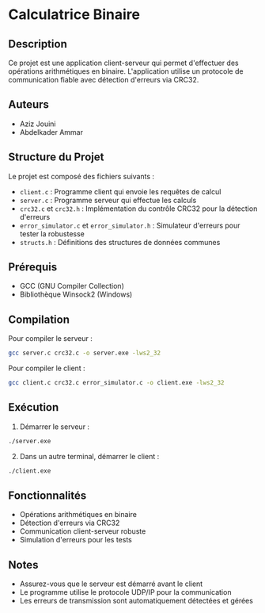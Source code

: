 # Calculatrice Binaire

## Description
Ce projet est une application client-serveur qui permet d'effectuer des opérations arithmétiques en binaire. L'application utilise un protocole de communication fiable avec détection d'erreurs via CRC32.

## Auteurs
- Aziz Jouini
- Abdelkader Ammar

## Structure du Projet
Le projet est composé des fichiers suivants :
- `client.c` : Programme client qui envoie les requêtes de calcul
- `server.c` : Programme serveur qui effectue les calculs
- `crc32.c` et `crc32.h` : Implémentation du contrôle CRC32 pour la détection d'erreurs
- `error_simulator.c` et `error_simulator.h` : Simulateur d'erreurs pour tester la robustesse
- `structs.h` : Définitions des structures de données communes

## Prérequis
- GCC (GNU Compiler Collection)
- Bibliothèque Winsock2 (Windows)

## Compilation
Pour compiler le serveur :
```bash
gcc server.c crc32.c -o server.exe -lws2_32
```

Pour compiler le client :
```bash
gcc client.c crc32.c error_simulator.c -o client.exe -lws2_32
```

## Exécution
1. Démarrer le serveur :
```bash
./server.exe
```

2. Dans un autre terminal, démarrer le client :
```bash
./client.exe
```

## Fonctionnalités
- Opérations arithmétiques en binaire
- Détection d'erreurs via CRC32
- Communication client-serveur robuste
- Simulation d'erreurs pour les tests

## Notes
- Assurez-vous que le serveur est démarré avant le client
- Le programme utilise le protocole UDP/IP pour la communication
- Les erreurs de transmission sont automatiquement détectées et gérées 
